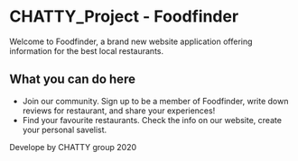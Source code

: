# CHATTY_Project - Foodfinder
Welcome to Foodfinder, a brand new website application offering information for the best local restaurants.

## What you can do here
- Join our community. Sign up to be a member of Foodfinder, write down reviews for restaurant, and share your experiences!
- Find your favourite restaurants. Check the info on our website, create your personal savelist.

Develope by CHATTY group 2020

